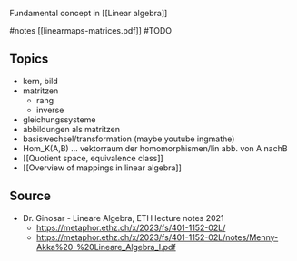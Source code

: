 Fundamental concept in [[Linear algebra]]


#notes [[linearmaps-matrices.pdf]]
#TODO 


## Topics
- kern, bild
- matritzen
	- rang
	- inverse
- gleichungssysteme
- abbildungen als matritzen
- basiswechsel/transformation (maybe youtube ingmathe)
- Hom_K(A,B) ... vektorraum der homomorphismen/lin abb. von A nachB
- [[Quotient space, equivalence class]]
- [[Overview of mappings in linear algebra]]


## Source
- Dr. Ginosar - Lineare Algebra, ETH lecture notes 2021
	- https://metaphor.ethz.ch/x/2023/fs/401-1152-02L/
	- https://metaphor.ethz.ch/x/2023/fs/401-1152-02L/notes/Menny-Akka%20-%20Lineare_Algebra_I.pdf